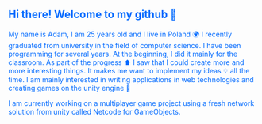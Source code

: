 ## <span style="color:#006aff">Hi there! Welcome to my github 🙋

<span style="color:#006aff">My name is Adam, I am 25 years old and I live in Poland 🌍 I recently graduated from university in the field of computer science. I have been programming for several years. At the beginning, I did it mainly for the classroom. As part of the progress ⬆️ I saw that I could create more and more interesting things. It makes me want to implement my ideas 💡 all the time. I am mainly interested in writing applications in web technologies and creating games on the unity engine 👀


<span style="color:#006aff">I am currently working on a multiplayer game project using a fresh network solution from unity called Netcode for GameObjects.



